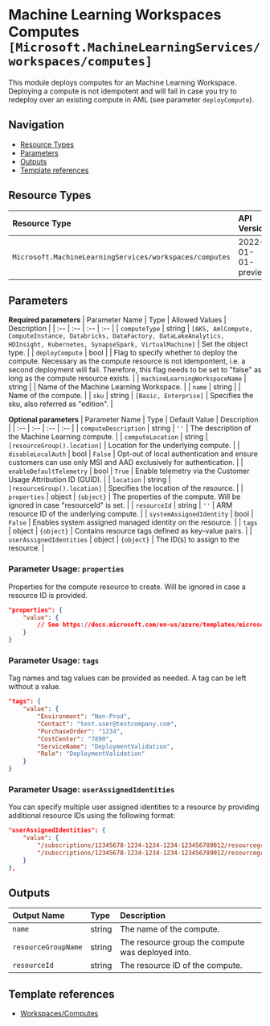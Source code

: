 # Machine Learning Workspaces Computes `[Microsoft.MachineLearningServices/workspaces/computes]`

This module deploys computes for an Machine Learning Workspace.
Deploying a compute is not idempotent and will fail in case you try to redeploy over an existing compute in AML (see parameter `deployCompute`).

## Navigation

- [Resource Types](#Resource-Types)
- [Parameters](#Parameters)
- [Outputs](#Outputs)
- [Template references](#Template-references)

## Resource Types

| Resource Type | API Version |
| :-- | :-- |
| `Microsoft.MachineLearningServices/workspaces/computes` | 2022-01-01-preview |

## Parameters

**Required parameters**
| Parameter Name | Type | Allowed Values | Description |
| :-- | :-- | :-- | :-- |
| `computeType` | string | `[AKS, AmlCompute, ComputeInstance, Databricks, DataFactory, DataLakeAnalytics, HDInsight, Kubernetes, SynapseSpark, VirtualMachine]` | Set the object type. |
| `deployCompute` | bool |  | Flag to specify whether to deploy the compute. Necessary as the compute resource is not idempontent, i.e. a second deployment will fail. Therefore, this flag needs to be set to "false" as long as the compute resource exists. |
| `machineLearningWorkspaceName` | string |  | Name of the Machine Learning Workspace. |
| `name` | string |  | Name of the compute. |
| `sku` | string | `[Basic, Enterprise]` | Specifies the sku, also referred as "edition". |

**Optional parameters**
| Parameter Name | Type | Default Value | Description |
| :-- | :-- | :-- | :-- |
| `computeDescription` | string | `''` | The description of the Machine Learning compute. |
| `computeLocation` | string | `[resourceGroup().location]` | Location for the underlying compute. |
| `disableLocalAuth` | bool | `False` | Opt-out of local authentication and ensure customers can use only MSI and AAD exclusively for authentication. |
| `enableDefaultTelemetry` | bool | `True` | Enable telemetry via the Customer Usage Attribution ID (GUID). |
| `location` | string | `[resourceGroup().location]` | Specifies the location of the resource. |
| `properties` | object | `{object}` | The properties of the compute. Will be ignored in case "resourceId" is set. |
| `resourceId` | string | `''` | ARM resource ID of the underlying compute. |
| `systemAssignedIdentity` | bool | `False` | Enables system assigned managed identity on the resource. |
| `tags` | object | `{object}` | Contains resource tags defined as key-value pairs. |
| `userAssignedIdentities` | object | `{object}` | The ID(s) to assign to the resource. |


### Parameter Usage: `properties`

Properties for the compute resource to create.
Will be ignored in case a resource ID is provided.

```json
"properties": {
    "value": {
        // See https://docs.microsoft.com/en-us/azure/templates/microsoft.machinelearningservices/workspaces/computes?tabs=bicep#compute for the properties for the difference compute types
    }
}
```

### Parameter Usage: `tags`

Tag names and tag values can be provided as needed. A tag can be left without a value.

```json
"tags": {
    "value": {
        "Environment": "Non-Prod",
        "Contact": "test.user@testcompany.com",
        "PurchaseOrder": "1234",
        "CostCenter": "7890",
        "ServiceName": "DeploymentValidation",
        "Role": "DeploymentValidation"
    }
}
```

### Parameter Usage: `userAssignedIdentities`

You can specify multiple user assigned identities to a resource by providing additional resource IDs using the following format:

```json
"userAssignedIdentities": {
    "value": {
        "/subscriptions/12345678-1234-1234-1234-123456789012/resourcegroups/validation-rg/providers/Microsoft.ManagedIdentity/userAssignedIdentities/adp-sxx-az-msi-x-001": {},
        "/subscriptions/12345678-1234-1234-1234-123456789012/resourcegroups/validation-rg/providers/Microsoft.ManagedIdentity/userAssignedIdentities/adp-sxx-az-msi-x-002": {}
    }
},
```

## Outputs

| Output Name | Type | Description |
| :-- | :-- | :-- |
| `name` | string | The name of the compute. |
| `resourceGroupName` | string | The resource group the compute was deployed into. |
| `resourceId` | string | The resource ID of the compute. |


## Template references

- [Workspaces/Computes](https://docs.microsoft.com/en-us/azure/templates/Microsoft.MachineLearningServices/2022-01-01-preview/workspaces/computes)
